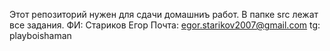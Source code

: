 Этот репозиторий нужен для сдачи домашниъ работ.
В папке src лежат все задания.
ФИ: Стариков Егор
Почта: egor.starikov2007@gmail.com
tg: playboishaman